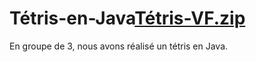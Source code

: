 # Tétris-en-Java[Tétris-VF.zip](https://github.com/MonaJnhm/T-tris-en-Java/files/7996554/Tetris-VF.zip)
En groupe de 3, nous avons réalisé un tétris en Java.

